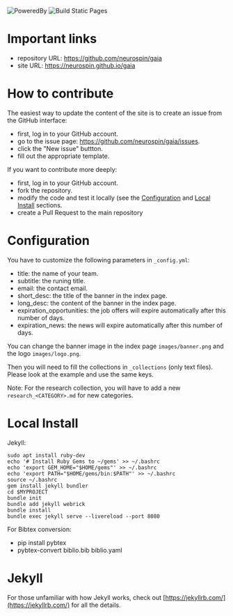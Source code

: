 ![PoweredBy](https://img.shields.io/badge/Powered%20by-CEA%2FNeuroSpin-blue.svg)
![Build Static Pages](https://github.com/neurospin/gaia/workflows/Build%20Static%20Pages/badge.svg)


# Important links

- repository URL: https://github.com/neurospin/gaia
- site URL: https://neurospin.github.io/gaia

# How to contribute

The easiest way to update the content of the site is to create an issue from
the GitHub interface:

- first, log in to your GitHub account.
- go to the issue page: https://github.com/neurospin/gaia/issues.
- click the "New issue" buttton.
- fill out the appropriate template.

If you want to contribute more deeply:

- first, log in to your GitHub account.
- fork the repository.
- modify the code and test it locally (see the [Configuration](#configuration)
  and [Local Install](#local-install) sections.
- create a Pull Request to the main repository


# Configuration

You have to customize the following parameters in `_config.yml`:

- title: the name of your team.
- subtitle: the runing title.
- email: the contact email.
- short_desc: the title of the banner in the index page.
- long_desc: the content of the banner in the index page.
- expiration_opportunities: the job offers will expire automatically after this number of days.
- expiration_news: the news will expire automatically after this number of days.

You can change the banner image in the index page `images/banner.png` and the logo `images/logo.png`.

Then you will need to fill the collections in `_collections` (only text files).
Please look at the example and use the same keys.

Note: For the research collection, you will have to add a new `research_<CATEGORY>.md` for new categories.

# Local Install

Jekyll:

```
sudo apt install ruby-dev
echo '# Install Ruby Gems to ~/gems' >> ~/.bashrc
echo 'export GEM_HOME="$HOME/gems"' >> ~/.bashrc
echo 'export PATH="$HOME/gems/bin:$PATH"' >> ~/.bashrc
source ~/.bashrc
gem install jekyll bundler
cd $MYPROJECT
bundle init
bundle add jekyll webrick
bundle install
bundle exec jekyll serve --livereload --port 8080
```

For Bibtex conversion:

- pip install pybtex
- pybtex-convert biblio.bib biblio.yaml

# Jekyll

For those unfamiliar with how Jekyll works, check out [https://jekyllrb.com/](https://jekyllrb.com/) for all the details.
